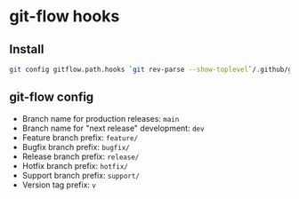 # git-flow hooks

## Install

```bash
git config gitflow.path.hooks `git rev-parse --show-toplevel`/.github/gitflow-hooks
```

## git-flow config

- Branch name for production releases: `main`
- Branch name for "next release" development: `dev`
- Feature branch prefix: `feature/`
- Bugfix branch prefix: `bugfix/`
- Release branch prefix: `release/`
- Hotfix branch prefix: `hotfix/`
- Support branch prefix: `support/`
- Version tag prefix: `v`
